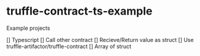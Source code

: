 # truffle-contract-ts-example
Example projects


[] Typescript 
[] Call other contract
[] Recieve/Return value as struct
[] Use truffle-artifactor/truffle-contract
[] Array of struct
